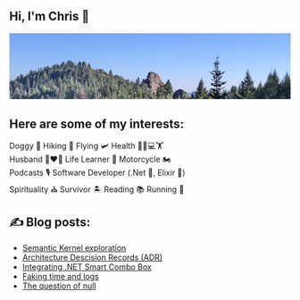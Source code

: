 ## Hi, I'm Chris :wave:

[![Wilderness scene](https://raw.githubusercontent.com/ciwchris/ciwchris/main/GitHubBanner.jpg)](https://christopherlopes.com)

## Here are some of my interests:

Doggy 🐶 Hiking 🥾 Flying 🛩️ Health 🥕👨💻🏋️  
Husband 👩❤️👨 Life Learner 📝 Motorcycle 🏍️  
Podcasts 🎙️ Software Developer (.Net 💼, Elixir 💜)  
Spirituality ⛪ Survivor 🏝️ Reading 📚 Running 🏃

## :writing_hand: Blog posts:

<!-- BLOG-POST-LIST:START -->
- [Semantic Kernel exploration](https://blog.christopherlopes.com/posts/2024-05-16-semantic-kernel-exploration/)
- [Architecture Descision Records &lpar;ADR&rpar;](https://blog.christopherlopes.com/posts/2024-04-08-architecture-decision-records/)
- [Integrating .NET Smart Combo Box](https://blog.christopherlopes.com/posts/2024-03-29-blazor-smart-component/)
- [Faking time and logs](https://blog.christopherlopes.com/posts/2024-03-11-faking-time-and-logs/)
- [The question of null](https://blog.christopherlopes.com/posts/2023-11-29-the-question-of-null/)
<!-- BLOG-POST-LIST:END -->

<!--
**ciwchris/ciwchris** is a ✨ _special_ ✨ repository because its `README.md` (this file) appears on your GitHub profile.

Here are some ideas to get you started:

- 🔭 I’m currently working on ...
- 🌱 I’m currently learning ...
- 👯 I’m looking to collaborate on ...
- 🤔 I’m looking for help with ...
- 💬 Ask me about ...
- 📫 How to reach me: ...
- 😄 Pronouns: ...
- ⚡ Fun fact: ...
-->
